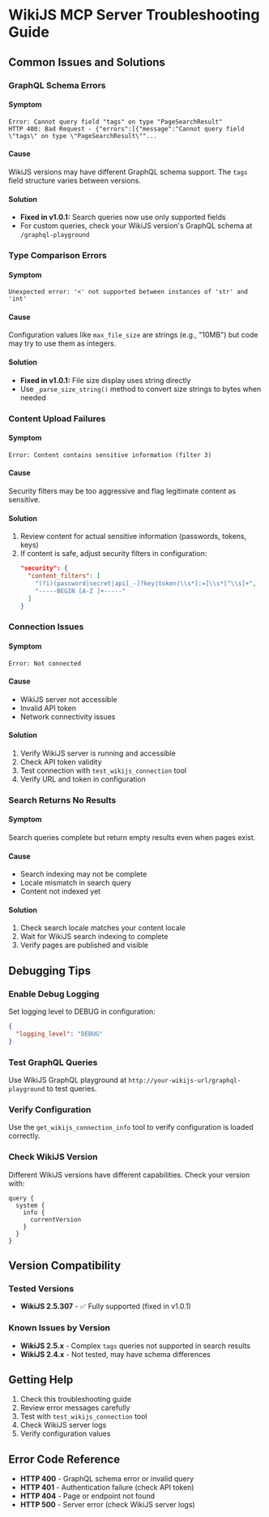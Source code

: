 # WikiJS MCP Server Troubleshooting Guide

## Common Issues and Solutions

### GraphQL Schema Errors

#### Symptom
```
Error: Cannot query field "tags" on type "PageSearchResult"
HTTP 400: Bad Request - {"errors":[{"message":"Cannot query field \"tags\" on type \"PageSearchResult\""...
```

#### Cause
WikiJS versions may have different GraphQL schema support. The `tags` field structure varies between versions.

#### Solution
- **Fixed in v1.0.1:** Search queries now use only supported fields
- For custom queries, check your WikiJS version's GraphQL schema at `/graphql-playground`

### Type Comparison Errors

#### Symptom
```
Unexpected error: '<' not supported between instances of 'str' and 'int'
```

#### Cause
Configuration values like `max_file_size` are strings (e.g., "10MB") but code may try to use them as integers.

#### Solution
- **Fixed in v1.0.1:** File size display uses string directly
- Use `_parse_size_string()` method to convert size strings to bytes when needed

### Content Upload Failures

#### Symptom
```
Error: Content contains sensitive information (filter 3)
```

#### Cause
Security filters may be too aggressive and flag legitimate content as sensitive.

#### Solution
1. Review content for actual sensitive information (passwords, tokens, keys)
2. If content is safe, adjust security filters in configuration:
   ```json
   "security": {
     "content_filters": [
       "(?i)(password|secret|api[_-]?key|token)\\s*[:=]\\s*[^\\s]+",
       "-----BEGIN [A-Z ]+-----"
     ]
   }
   ```

### Connection Issues

#### Symptom
```
Error: Not connected
```

#### Cause
- WikiJS server not accessible
- Invalid API token
- Network connectivity issues

#### Solution
1. Verify WikiJS server is running and accessible
2. Check API token validity
3. Test connection with `test_wikijs_connection` tool
4. Verify URL and token in configuration

### Search Returns No Results

#### Symptom
Search queries complete but return empty results even when pages exist.

#### Cause
- Search indexing may not be complete
- Locale mismatch in search query
- Content not indexed yet

#### Solution
1. Check search locale matches your content locale
2. Wait for WikiJS search indexing to complete
3. Verify pages are published and visible

## Debugging Tips

### Enable Debug Logging
Set logging level to DEBUG in configuration:
```json
{
  "logging_level": "DEBUG"
}
```

### Test GraphQL Queries
Use WikiJS GraphQL playground at `http://your-wikijs-url/graphql-playground` to test queries.

### Verify Configuration
Use the `get_wikijs_connection_info` tool to verify configuration is loaded correctly.

### Check WikiJS Version
Different WikiJS versions have different capabilities. Check your version with:
```
query {
  system {
    info {
      currentVersion
    }
  }
}
```

## Version Compatibility

### Tested Versions
- **WikiJS 2.5.307** - ✅ Fully supported (fixed in v1.0.1)

### Known Issues by Version
- **WikiJS 2.5.x** - Complex `tags` queries not supported in search results
- **WikiJS 2.4.x** - Not tested, may have schema differences

## Getting Help

1. Check this troubleshooting guide
2. Review error messages carefully
3. Test with `test_wikijs_connection` tool
4. Check WikiJS server logs
5. Verify configuration values

## Error Code Reference

- **HTTP 400** - GraphQL schema error or invalid query
- **HTTP 401** - Authentication failure (check API token)
- **HTTP 404** - Page or endpoint not found
- **HTTP 500** - Server error (check WikiJS server logs)